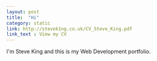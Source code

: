 ```yaml
---
layout: post
title:  "Hi"
category: static
link: http://stevek1ng.co.uk/CV_Steve_King.pdf
link_text : View my CV
---
```


I'm Steve King and this is my Web Development portfolio.

